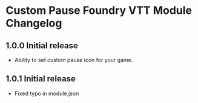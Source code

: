 # Custom Pause Foundry VTT Module Changelog

## 1.0.0 Initial release

- Ability to set custom pause icon for your game.

## 1.0.1 Initial release

- Fixed typo in module.json
